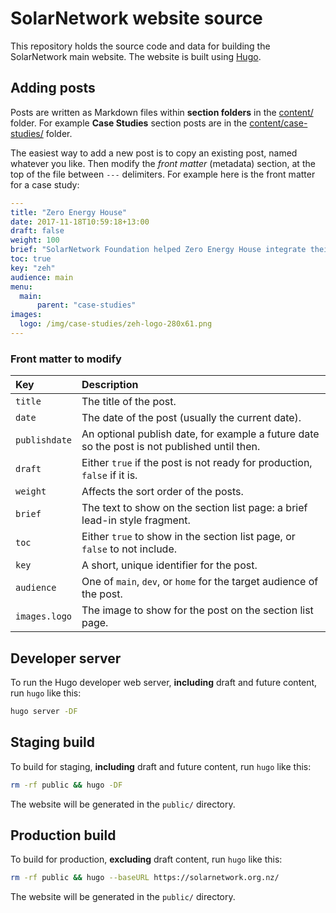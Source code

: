 # SolarNetwork website source

This repository holds the source code and data for building the SolarNetwork main website. The
website is built using [Hugo][hugo].

## Adding posts

Posts are written as Markdown files within **section folders** in the [content/](./content/) folder. For example
**Case Studies** section posts are in the [content/case-studies/](./content/case-studies/) folder.

The easiest way to add a new post is to copy an existing post, named whatever you like. Then modify
the _front matter_ (metadata) section, at the top of the file between `---` delimiters. For example
here is the front matter for a case study:

```yml
---
title: "Zero Energy House"
date: 2017-11-18T10:59:18+13:00
draft: false
weight: 100
brief: "SolarNetwork Foundation helped Zero Energy House integrate their building management system with SolarNetwork to enable real-time sharing of the house's energy environment."
toc: true
key: "zeh"
audience: main
menu:
  main:
      parent: "case-studies"
images:
  logo: /img/case-studies/zeh-logo-280x61.png
---
```

### Front matter to modify

| Key | Description |
|:----|:------------|
| `title` | The title of the post. |
| `date`  | The date of the post (usually the current date). |
| `publishdate` | An optional publish date, for example a future date so the post is not published until then. |
| `draft` | Either `true` if the post is not ready for production, `false` if it is. |
| `weight` | Affects the sort order of the posts. |
| `brief`  | The text to show on the section list page: a brief lead-in style fragment. |
| `toc`    | Either `true` to show in the section list page, or `false` to not include. |
| `key`    | A short, unique identifier for the post. |
| `audience` | One of `main`, `dev`, or `home` for the target audience of the post. |
| `images.logo` | The image to show for the post on the section list page. |

## Developer server

To run the Hugo developer web server, **including** draft and future content, run `hugo`
like this:

```sh
hugo server -DF
```

## Staging build

To build for staging, **including** draft and future content, run `hugo` like this:

```sh
rm -rf public && hugo -DF
```

The website will be generated in the `public/` directory.

## Production build

To build for production, **excluding** draft content, run `hugo` like this:

```sh
rm -rf public && hugo --baseURL https://solarnetwork.org.nz/
```

The website will be generated in the `public/` directory.

[hugo]: https://gohugo.io/
